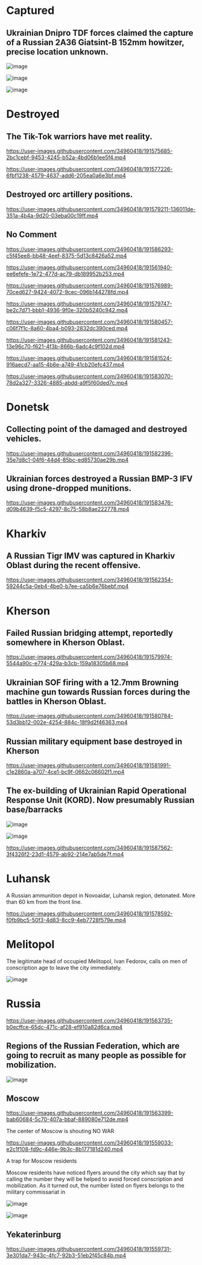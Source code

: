 # Captured

## Ukrainian Dnipro TDF forces claimed the capture of a Russian 2A36 Giatsint-B 152mm howitzer, precise location unknown.

![image](https://user-images.githubusercontent.com/34960418/191562699-c8102e75-64a1-4bee-bb45-3995181afaa2.png)

![image](https://user-images.githubusercontent.com/34960418/191562684-3017cf50-f3ad-4784-9301-f0861ab0ad3b.png)

![image](https://user-images.githubusercontent.com/34960418/191562670-9eb677ef-2d00-4379-b813-b61c6d4bdb4e.png)


# Destroyed

## The Tik-Tok warriors have met reality.

https://user-images.githubusercontent.com/34960418/191575685-2bc1cebf-9453-4245-b52a-4bd06b1ee5f4.mp4

https://user-images.githubusercontent.com/34960418/191577226-6fbf1238-4579-4637-add6-205ea0a6e3bf.mp4


## Destroyed orc artillery positions.

https://user-images.githubusercontent.com/34960418/191579211-136011de-351a-4b4a-9d20-03eba00c19ff.mp4


## No Comment

https://user-images.githubusercontent.com/34960418/191586293-c5f45ee8-bb48-4eef-8375-5d13c8426a52.mp4

https://user-images.githubusercontent.com/34960418/191561940-ee6efefe-1e72-477d-ac79-db189952b253.mp4

https://user-images.githubusercontent.com/34960418/191576989-70ced627-9424-4072-9cec-096b144278fd.mp4

https://user-images.githubusercontent.com/34960418/191579747-be2c7d71-bbb1-4936-9f0e-320b5240c942.mp4

https://user-images.githubusercontent.com/34960418/191580457-c06f7f1c-8a60-4ba4-b093-2832dc390ced.mp4

https://user-images.githubusercontent.com/34960418/191581243-13e96c70-f621-4f3b-866b-6adc4c9f102d.mp4

https://user-images.githubusercontent.com/34960418/191581524-916aecd7-aa15-4b6e-a749-41cb20efc437.mp4

https://user-images.githubusercontent.com/34960418/191583070-78d2a327-3326-4885-abdd-a9f5f60ded7c.mp4


# Donetsk

## Collecting point of the damaged and destroyed vehicles.

https://user-images.githubusercontent.com/34960418/191582396-35e7d8c1-04f6-44d4-85bc-ed85730ae29b.mp4


## Ukrainian forces destroyed a Russian BMP-3 IFV using drone-dropped munitions.

https://user-images.githubusercontent.com/34960418/191583476-d09b4639-f5c5-4297-8c75-58b8ae222778.mp4


# Kharkiv 

## A Russian Tigr IMV was captured in Kharkiv Oblast during the recent offensive.

https://user-images.githubusercontent.com/34960418/191562354-59244c5a-0eb4-4be0-b7ee-ca5b6e76bebf.mp4


# Kherson

## Failed Russian bridging attempt, reportedly somewhere in Kherson Oblast.

https://user-images.githubusercontent.com/34960418/191579974-5544a90c-e774-429a-b3cb-159a18305b68.mp4


## Ukrainian SOF firing with a 12.7mm Browning machine gun towards Russian forces during the battles in Kherson Oblast.

https://user-images.githubusercontent.com/34960418/191580784-53d3bb12-002e-4254-884c-18f9d2f46363.mp4


## Russian military equipment base destroyed in Kherson

https://user-images.githubusercontent.com/34960418/191581991-c1e2860a-a707-4ce1-bc9f-0662c06602f1.mp4


## The ex-building of Ukrainian Rapid Operational Response Unit (KORD). Now presumably Russian base/barracks

![image](https://user-images.githubusercontent.com/34960418/191587477-136be783-6b91-4d02-b575-88f3a61618e8.png)

![image](https://user-images.githubusercontent.com/34960418/191587451-90673dd8-aa4a-4743-8cda-b3856c224fd6.png)

https://user-images.githubusercontent.com/34960418/191587562-3f4326f2-23d1-4579-ab92-214e7ab5de7f.mp4


# Luhansk

A Russian ammunition depot in Novoaidar, Luhansk region, detonated.  More than 60 km from the front line.

https://user-images.githubusercontent.com/34960418/191578592-f0fb9bc5-50f3-4d83-8cc9-4eb7728f579e.mp4


# Melitopol

The legitimate head of occupied Melitopol, Ivan Fedorov, calls on men of conscription age to leave the city immediately.

![image](https://user-images.githubusercontent.com/34960418/191560265-adb95984-5623-47b5-96b0-e595f821c1f2.png)


# Russia

https://user-images.githubusercontent.com/34960418/191563735-b0ecffce-65dc-471c-af28-ef910a82d6ca.mp4


## Regions of the Russian Federation, which are going to recruit as many people as possible for mobilization.

![image](https://user-images.githubusercontent.com/34960418/191560398-8551c0b1-1b49-43c0-8036-a1d4cc95c754.png)

## Moscow

https://user-images.githubusercontent.com/34960418/191563399-bab60684-5c70-407a-bbaf-889080e712de.mp4

The center of Moscow is shouting NO WAR

https://user-images.githubusercontent.com/34960418/191559033-e2c1f108-fd9c-446e-9b3c-8b177181d240.mp4

A trap for Moscow residents 

Moscow residents have noticed flyers around the city which say that by calling the number they will be helped to avoid forced conscription and mobilization. As it turned out, the number listed on flyers belongs to the military commissariat in 

![image](https://user-images.githubusercontent.com/34960418/191559469-b5519d70-9c05-48a9-a631-8b034e0cbd59.png)

![image](https://user-images.githubusercontent.com/34960418/191559446-3ac8a550-ec6e-428f-bac4-05f0e0869de3.png)

## Yekaterinburg

https://user-images.githubusercontent.com/34960418/191559731-3e301da7-943c-4fc7-92b3-51eb2f45c84b.mp4

